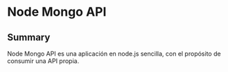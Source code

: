 # Node Mongo API

## Summary
Node Mongo API es una aplicación en node.js sencilla, con el propósito de consumir una API propia.
